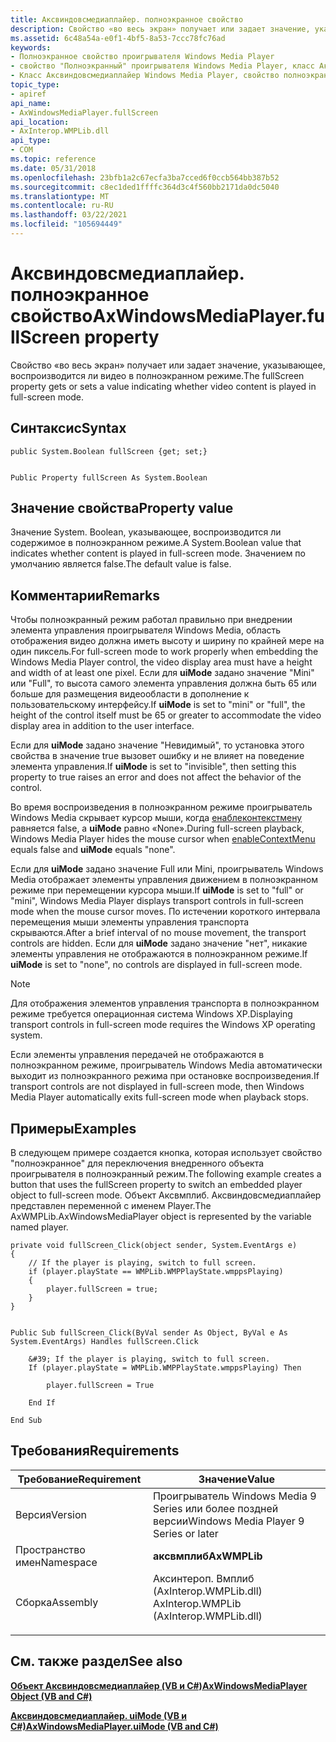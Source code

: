 ```yaml
---
title: Аксвиндовсмедиаплайер. полноэкранное свойство
description: Свойство «во весь экран» получает или задает значение, указывающее, воспроизводится ли видео в полноэкранном режиме.
ms.assetid: 6c48a54a-e0f1-4bf5-8a53-7ccc78fc76ad
keywords:
- Полноэкранное свойство проигрывателя Windows Media Player
- свойство "Полноэкранный" проигрывателя Windows Media Player, класс Аксвиндовсмедиаплайер
- Класс Аксвиндовсмедиаплайер Windows Media Player, свойство полноэкранного режима
topic_type:
- apiref
api_name:
- AxWindowsMediaPlayer.fullScreen
api_location:
- AxInterop.WMPLib.dll
api_type:
- COM
ms.topic: reference
ms.date: 05/31/2018
ms.openlocfilehash: 23bfb1a2c67ecfa3ba7cced6f0ccb564bb387b52
ms.sourcegitcommit: c8ec1ded1ffffc364d3c4f560bb2171da0dc5040
ms.translationtype: MT
ms.contentlocale: ru-RU
ms.lasthandoff: 03/22/2021
ms.locfileid: "105694449"
---
```

# <a name="axwindowsmediaplayerfullscreen-property"></a><span data-ttu-id="2138a-106">Аксвиндовсмедиаплайер. полноэкранное свойство</span><span class="sxs-lookup"><span data-stu-id="2138a-106">AxWindowsMediaPlayer.fullScreen property</span></span>

<span data-ttu-id="2138a-107">Свойство «во весь экран» получает или задает значение, указывающее, воспроизводится ли видео в полноэкранном режиме.</span><span class="sxs-lookup"><span data-stu-id="2138a-107">The fullScreen property gets or sets a value indicating whether video content is played in full-screen mode.</span></span>

## <a name="syntax"></a><span data-ttu-id="2138a-108">Синтаксис</span><span class="sxs-lookup"><span data-stu-id="2138a-108">Syntax</span></span>


```CSharp
public System.Boolean fullScreen {get; set;}
```


```VB

Public Property fullScreen As System.Boolean
```





## <a name="property-value"></a><span data-ttu-id="2138a-109">Значение свойства</span><span class="sxs-lookup"><span data-stu-id="2138a-109">Property value</span></span>

<span data-ttu-id="2138a-110">Значение System. Boolean, указывающее, воспроизводится ли содержимое в полноэкранном режиме.</span><span class="sxs-lookup"><span data-stu-id="2138a-110">A System.Boolean value that indicates whether content is played in full-screen mode.</span></span> <span data-ttu-id="2138a-111">Значением по умолчанию является false.</span><span class="sxs-lookup"><span data-stu-id="2138a-111">The default value is false.</span></span>

## <a name="remarks"></a><span data-ttu-id="2138a-112">Комментарии</span><span class="sxs-lookup"><span data-stu-id="2138a-112">Remarks</span></span>

<span data-ttu-id="2138a-113">Чтобы полноэкранный режим работал правильно при внедрении элемента управления проигрывателя Windows Media, область отображения видео должна иметь высоту и ширину по крайней мере на один пиксель.</span><span class="sxs-lookup"><span data-stu-id="2138a-113">For full-screen mode to work properly when embedding the Windows Media Player control, the video display area must have a height and width of at least one pixel.</span></span> <span data-ttu-id="2138a-114">Если для **uiMode** задано значение "Mini" или "Full", то высота самого элемента управления должна быть 65 или больше для размещения видеообласти в дополнение к пользовательскому интерфейсу.</span><span class="sxs-lookup"><span data-stu-id="2138a-114">If **uiMode** is set to "mini" or "full", the height of the control itself must be 65 or greater to accommodate the video display area in addition to the user interface.</span></span>

<span data-ttu-id="2138a-115">Если для **uiMode** задано значение "Невидимый", то установка этого свойства в значение true вызовет ошибку и не влияет на поведение элемента управления.</span><span class="sxs-lookup"><span data-stu-id="2138a-115">If **uiMode** is set to "invisible", then setting this property to true raises an error and does not affect the behavior of the control.</span></span>

<span data-ttu-id="2138a-116">Во время воспроизведения в полноэкранном режиме проигрыватель Windows Media скрывает курсор мыши, когда [енаблеконтекстмену](axwmplib-axwindowsmediaplayer-enablecontextmenu--vb-and-c.md) равняется false, а **uiMode** равно «None».</span><span class="sxs-lookup"><span data-stu-id="2138a-116">During full-screen playback, Windows Media Player hides the mouse cursor when [enableContextMenu](axwmplib-axwindowsmediaplayer-enablecontextmenu--vb-and-c.md) equals false and **uiMode** equals "none".</span></span>

<span data-ttu-id="2138a-117">Если для **uiMode** задано значение Full или Mini, проигрыватель Windows Media отображает элементы управления движением в полноэкранном режиме при перемещении курсора мыши.</span><span class="sxs-lookup"><span data-stu-id="2138a-117">If **uiMode** is set to "full" or "mini", Windows Media Player displays transport controls in full-screen mode when the mouse cursor moves.</span></span> <span data-ttu-id="2138a-118">По истечении короткого интервала перемещения мыши элементы управления транспорта скрываются.</span><span class="sxs-lookup"><span data-stu-id="2138a-118">After a brief interval of no mouse movement, the transport controls are hidden.</span></span> <span data-ttu-id="2138a-119">Если для **uiMode** задано значение "нет", никакие элементы управления не отображаются в полноэкранном режиме.</span><span class="sxs-lookup"><span data-stu-id="2138a-119">If **uiMode** is set to "none", no controls are displayed in full-screen mode.</span></span>

> [!Note]  
> <span data-ttu-id="2138a-120">Для отображения элементов управления транспорта в полноэкранном режиме требуется операционная система Windows XP.</span><span class="sxs-lookup"><span data-stu-id="2138a-120">Displaying transport controls in full-screen mode requires the Windows XP operating system.</span></span>

 

<span data-ttu-id="2138a-121">Если элементы управления передачей не отображаются в полноэкранном режиме, проигрыватель Windows Media автоматически выходит из полноэкранного режима при остановке воспроизведения.</span><span class="sxs-lookup"><span data-stu-id="2138a-121">If transport controls are not displayed in full-screen mode, then Windows Media Player automatically exits full-screen mode when playback stops.</span></span>

## <a name="examples"></a><span data-ttu-id="2138a-122">Примеры</span><span class="sxs-lookup"><span data-stu-id="2138a-122">Examples</span></span>

<span data-ttu-id="2138a-123">В следующем примере создается кнопка, которая использует свойство "полноэкранное" для переключения внедренного объекта проигрывателя в полноэкранный режим.</span><span class="sxs-lookup"><span data-stu-id="2138a-123">The following example creates a button that uses the fullScreen property to switch an embedded player object to full-screen mode.</span></span> <span data-ttu-id="2138a-124">Объект Аксвмплиб. Аксвиндовсмедиаплайер представлен переменной с именем Player.</span><span class="sxs-lookup"><span data-stu-id="2138a-124">The AxWMPLib.AxWindowsMediaPlayer object is represented by the variable named player.</span></span>


```CSharp
private void fullScreen_Click(object sender, System.EventArgs e)
{
    // If the player is playing, switch to full screen. 
    if (player.playState == WMPLib.WMPPlayState.wmppsPlaying)
    {
        player.fullScreen = true;
    }
}
```


```VB

Public Sub fullScreen_Click(ByVal sender As Object, ByVal e As System.EventArgs) Handles fullScreen.Click

    &#39; If the player is playing, switch to full screen. 
    If (player.playState = WMPLib.WMPPlayState.wmppsPlaying) Then

        player.fullScreen = True

    End If

End Sub
```





## <a name="requirements"></a><span data-ttu-id="2138a-125">Требования</span><span class="sxs-lookup"><span data-stu-id="2138a-125">Requirements</span></span>



| <span data-ttu-id="2138a-126">Требование</span><span class="sxs-lookup"><span data-stu-id="2138a-126">Requirement</span></span> | <span data-ttu-id="2138a-127">Значение</span><span class="sxs-lookup"><span data-stu-id="2138a-127">Value</span></span> |
|----------------------|--------------------------------------------------------------------------------------------------------------------|
| <span data-ttu-id="2138a-128">Версия</span><span class="sxs-lookup"><span data-stu-id="2138a-128">Version</span></span><br/>   | <span data-ttu-id="2138a-129">Проигрыватель Windows Media 9 Series или более поздней версии</span><span class="sxs-lookup"><span data-stu-id="2138a-129">Windows Media Player 9 Series or later</span></span><br/>                                                                  |
| <span data-ttu-id="2138a-130">Пространство имен</span><span class="sxs-lookup"><span data-stu-id="2138a-130">Namespace</span></span><br/> | <span data-ttu-id="2138a-131">**аксвмплиб**</span><span class="sxs-lookup"><span data-stu-id="2138a-131">**AxWMPLib**</span></span><br/>                                                                                            |
| <span data-ttu-id="2138a-132">Сборка</span><span class="sxs-lookup"><span data-stu-id="2138a-132">Assembly</span></span><br/>  | <dl> <span data-ttu-id="2138a-133"><dt>Аксинтероп. Вмплиб (AxInterop.WMPLib.dll)</dt></span><span class="sxs-lookup"><span data-stu-id="2138a-133"><dt>AxInterop.WMPLib (AxInterop.WMPLib.dll)</dt></span></span> </dl> |



## <a name="see-also"></a><span data-ttu-id="2138a-134">См. также раздел</span><span class="sxs-lookup"><span data-stu-id="2138a-134">See also</span></span>

<dl> <dt>

[<span data-ttu-id="2138a-135">**Объект Аксвиндовсмедиаплайер (VB и C#)**</span><span class="sxs-lookup"><span data-stu-id="2138a-135">**AxWindowsMediaPlayer Object (VB and C#)**</span></span>](axwindowsmediaplayer-object--vb-and-c.md)
</dt> <dt>

[<span data-ttu-id="2138a-136">**Аксвиндовсмедиаплайер. uiMode (VB и C#)**</span><span class="sxs-lookup"><span data-stu-id="2138a-136">**AxWindowsMediaPlayer.uiMode (VB and C#)**</span></span>](axwmplib-axwindowsmediaplayer-uimode--vb-and-c.md)
</dt> </dl>

 

 





